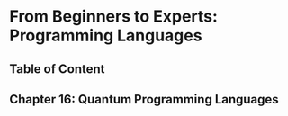 # From Beginners to Experts: Programming Languages
## Table of Content
## Chapter 16: Quantum Programming Languages

